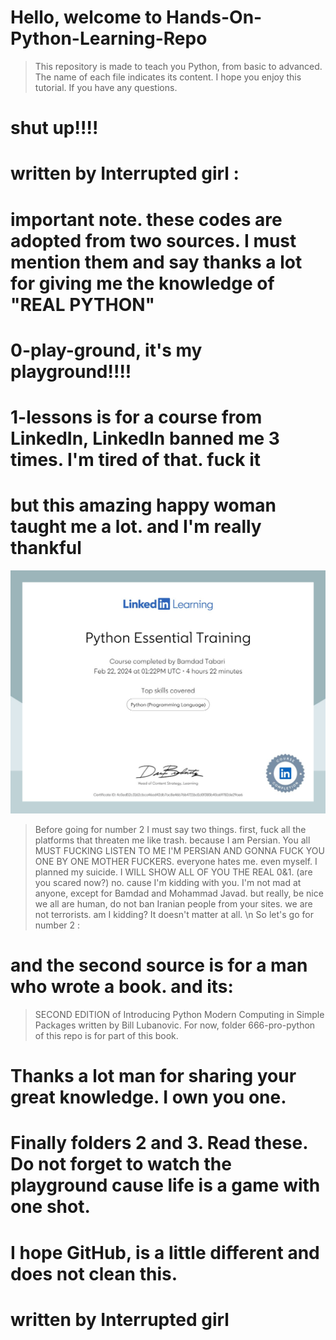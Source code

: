 # Hello, welcome to Hands-On-Python-Learning-Repo

> This repository is made to teach you Python, from basic to advanced. The name of each file indicates its content. I hope you enjoy this tutorial. If you have any questions.

# shut up!!!! 
# written by Interrupted girl :

# important note. these codes are adopted from two sources. I must mention them and say thanks a lot for giving me the knowledge of "REAL PYTHON" 

# 0-play-ground, it's my playground!!!!

# 1-lessons is for a course from LinkedIn, LinkedIn banned me 3 times. I'm tired of that. fuck it
# but this amazing happy woman taught me a lot. and I'm really thankful

![alt text](<CertificateOfCompletion_Python Essential Training.jpg>)

> Before going for number 2 I must say two things. first, fuck all the platforms that threaten me like trash. because I am Persian. You all MUST FUCKING LISTEN TO ME I'M PERSIAN AND GONNA FUCK YOU ONE BY ONE MOTHER FUCKERS.  everyone hates me. even myself. I planned my suicide. I WILL SHOW ALL OF YOU THE REAL 0&1.
(are you scared now?) no. cause I'm kidding with you. I'm not mad at anyone, except for Bamdad and Mohammad Javad. but really, be nice we all are human, do not ban Iranian people from your sites. we are not terrorists. am I kidding? It doesn't matter at all. \n  So let's go for number 2 :
# and the second source is for a man who wrote a book. and its: 
> SECOND EDITION of Introducing Python Modern Computing in Simple Packages written by  Bill Lubanovic. For now, folder 666-pro-python of this repo is for part of this book. 
# Thanks a lot man for sharing your great knowledge. I own you one.

# Finally folders 2 and 3. Read these. Do not forget to watch the playground cause life is a game with one shot.

# I hope GitHub, is a little different and does not clean this. 

# written by Interrupted girl

